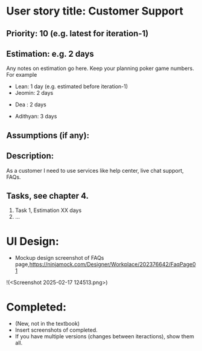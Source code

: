# User story title: Customer Support

## Priority: 10 (e.g. latest for iteration-1)

## Estimation: e.g. 2 days
Any notes on estimation go here. Keep your planning poker game numbers. For example
* Lean: 1 day (e.g. estimated before iteration-1)
* Jeomin: 2 days
- Dea : 2 days
* Adithyan: 3 days

## Assumptions (if any):

## Description: 
As a customer I need to use services like help center, live chat support, FAQs.

## Tasks, see chapter 4.

1. Task 1, Estimation XX days
2. ...


# UI Design:
* Mockup design screenshot of FAQs page,https://ninjamock.com/Designer/Workplace/202376642/FaqPage01

!(<Screenshot 2025-02-17 124513.png>)
# Completed:
* (New, not in the textbook) 
* Insert screenshots of completed. 
* If you have multiple versions (changes between iteractions), show them all.

